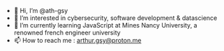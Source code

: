 - 👋 Hi, I’m @ath-gsy
- 👀 I’m interested in cybersecurity,  software development & datascience
- 🌱 I’m currently learning JavaScript at Mines Nancy University, a renowned french engineer university
- 📫 How to reach me : arthur.gsy@proton.me

